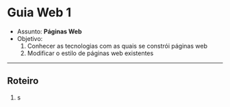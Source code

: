 # Guia **Web** 1

- Assunto: **Páginas Web**
- Objetivo:
  1. Conhecer as tecnologias com as quais se constrói páginas web
  1. Modificar o estilo de páginas web existentes

---
## Roteiro

1. s
